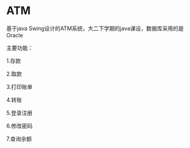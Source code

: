 # ATM

基于java Swing设计的ATM系统，大二下学期的java课设，数据库采用的是Oracle

主要功能：

1.存款

2.取款

3.打印账单

4.转账

5.登录注册

6.修改密码

7.查询余额
